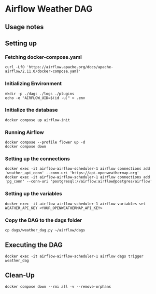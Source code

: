 # Airflow Weather DAG

## Usage notes

## Setting up

### Fetching docker-compose.yaml
```
curl -LfO 'https://airflow.apache.org/docs/apache-airflow/2.11.0/docker-compose.yaml'
```

### Initializing Environment
```
mkdir -p ./dags ./logs ./plugins
echo -e "AIRFLOW_UID=$(id -u)" > .env
```

### Initialize the database
```
docker compose up airflow-init
```

### Running Airflow
```
docker compose --profile flower up -d
docker compose down
```

### Setting up the connections
```
docker exec -it airflow-airflow-scheduler-1 airflow connections add 'weather_api_conn' --conn-uri 'https://api.openweathermap.org'
docker exec -it airflow-airflow-scheduler-1 airflow connections add 'pg_conn' --conn-uri 'postgresql://airflow:airflow@postgres/airflow'
```

### Setting up the variables
```
docker exec -it airflow-airflow-scheduler-1 airflow variables set WEATHER_API_KEY <YOUR_OPENWEATHERMAP_API_KEY>
```

### Copy the DAG to the dags folder
```
cp dags/weather_dag.py ~/airflow/dags
```

## Executing the DAG
```
docker exec -it airflow-airflow-scheduler-1 airflow dags trigger weather_dag
```

## Clean-Up
```
docker compose down --rmi all -v --remove-orphans
```
